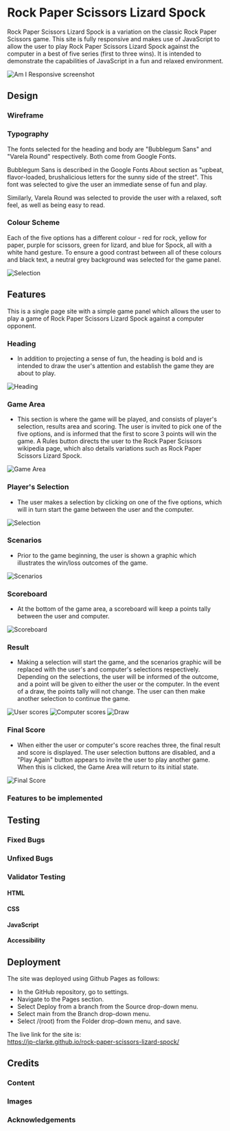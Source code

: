# Rock Paper Scissors Lizard Spock

Rock Paper Scissors Lizard Spock is a variation on the classic Rock Paper Scissors game. This site is fully responsive and makes use of JavaScript to allow the user to play Rock Paper Scissors Lizard Spock against the computer in a best of five series (first to three wins). It is intended to demonstrate the capabilities of JavaScript in a fun and relaxed environment.

![Am I Responsive screenshot](docs/screenshots/amiresponsive.PNG)

## Design

### Wireframe



### Typography

The fonts selected for the heading and body are "Bubblegum Sans" and "Varela Round" respectively. Both come from Google Fonts.

Bubblegum Sans is described in the Google Fonts About section as "upbeat, flavor-loaded, brushalicious letters for the sunny side of the street". This font was selected to give the user an immediate sense of fun and play.

Similarly, Varela Round was selected to provide the user with a relaxed, soft feel, as well as being easy to read.

### Colour Scheme

Each of the five options has a different colour - red for rock, yellow for paper, purple for scissors, green for lizard, and blue for Spock, all with a white hand gesture. To ensure a good contrast between all of these colours and black text, a neutral grey background was selected for the game panel.

![Selection](docs/screenshots/selection.PNG)

## Features

This is a single page site with a simple game panel which allows the user to play a game of Rock Paper Scissors Lizard Spock against a computer opponent.

### Heading

- In addition to projecting a sense of fun, the heading is bold and is intended to draw the user's attention and establish the game they are about to play.

![Heading](docs/screenshots/heading.PNG)

### Game Area

- This section is where the game will be played, and consists of player's selection, results area and scoring. The user is invited to pick one of the five options, and is informed that the first to score 3 points will win the game. A Rules button directs the user to the Rock Paper Scissors wikipedia page, which also details variations such as Rock Paper Scissors Lizard Spock.

![Game Area](docs/screenshots/game-area.PNG)

### Player's Selection

- The user makes a selection by clicking on one of the five options, which will in turn start the game between the user and the computer.

![Selection](docs/screenshots/selection.PNG)

### Scenarios

- Prior to the game beginning, the user is shown a graphic which illustrates the win/loss outcomes of the game.

![Scenarios](docs/screenshots/scenarios.PNG)

### Scoreboard

- At the bottom of the game area, a scoreboard will keep a points tally between the user and computer.

![Scoreboard](docs/screenshots/scoreboard.PNG)

### Result

- Making a selection will start the game, and the scenarios graphic will be replaced with the user's and computer's selections respectively. Depending on the selections, the user will be informed of the outcome, and a point will be given to either the user or the computer. In the event of a draw, the points tally will not change. The user can then make another selection to continue the game.

![User scores](docs/screenshots/win.PNG)
![Computer scores](docs/screenshots/loss.PNG)
![Draw](docs/screenshots/draw.PNG)

### Final Score

- When either the user or computer's score reaches three, the final result and score is displayed. The user selection buttons are disabled, and a "Play Again" button appears to invite the user to play another game. When this is clicked, the Game Area will return to its initial state.

![Final Score](docs/screenshots/final-score.PNG)

### Features to be implemented



## Testing



### Fixed Bugs



### Unfixed Bugs



### Validator Testing

#### HTML



#### CSS



#### JavaScript



#### Accessibility



## Deployment

The site was deployed using Github Pages as follows:
- In the GitHub repository, go to settings.
- Navigate to the Pages section.
- Select Deploy from a branch from the Source drop-down menu.
- Select main from the Branch drop-down menu.
- Select /(root) from the Folder drop-down menu, and save.

The live link for the site is:<br>
https://jp-clarke.github.io/rock-paper-scissors-lizard-spock/

## Credits

### Content



### Images



### Acknowledgements

